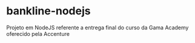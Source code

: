 # bankline-nodejs
Projeto em NodeJS referente a entrega final do curso da Gama Academy oferecido pela Accenture
